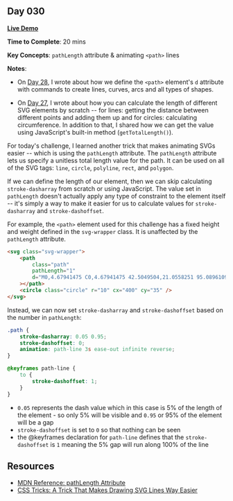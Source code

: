 ## Day 030

**<a href="https://css100.aniqa.dev#day-030">Live Demo</a>**

**Time to Complete**: 20 mins

**Key Concepts**: `pathLength` attribute & animating `<path>` lines

**Notes**:

- On <a href="https://github.com/aniqatc/css-100/tree/main/entries/028">Day 28</a>, I wrote about how we define the `<path>` element's `d` attribute with commands to create lines, curves, arcs and all types of shapes.

- On <a href="https://github.com/aniqatc/css-100/tree/main/entries/027#polyline-svg--calculating-stroke-dasharray">Day 27</a>, I wrote about how you can calculate the length of different SVG elements by scratch -- for lines: getting the distance between different points and adding them up and for circles: calculating circumference. In addition to that, I shared how we can get the value using JavaScript's built-in method (`getTotalLength()`).

For today's challenge, I learned another trick that makes animating SVGs easier -- which is using the `pathLength` attribute. The `pathLength` attribute lets us specify a unitless total length value for the path. It can be used on all of the SVG tags: `line`, `circle`, `polyline`, `rect`, and `polygon`.

If we can define the length of our element, then we can skip calculating `stroke-dasharray` from scratch or using JavaScript. The value set in `pathLength` doesn't actually apply any type of constraint to the element itself -- it's simply a way to make it easier for us to calculate values for `stroke-dasharray` and `stroke-dashoffset`.

For example, the `<path>` element used for this challenge has a fixed height and weight defined in the `svg-wrapper` class. It is unaffected by the `pathLength` attribute.

```html
<svg class="svg-wrapper">
	<path
		class="path"
		pathLength="1"
		d="M0,4.67941475 C0,4.67941475 42.5049504,21.0558251 95.0896109,21.0558243 C147.674271,21.0558235 149.896403,2 196.011077,2 C242.125751,2 242.386923,58.3217419 200.000004,58.3217392 C157.613085,58.3217365 163.18433,13.5133498 212.755329,13.5133498 C262.326328,13.5133498 284.162205,38.9236796 335.140774,38.9236794 C386.119343,38.9236791 399.999996,30.1608696 399.999996,30.1608696"
	></path>
	<circle class="circle" r="10" cx="400" cy="35" />
</svg>
```

Instead, we can now set `stroke-dasharray` and `stroke-dashoffset` based on the number in `pathLength`:

```css
.path {
	stroke-dasharray: 0.05 0.95;
	stroke-dashoffset: 0;
	animation: path-line 3s ease-out infinite reverse;
}

@keyframes path-line {
	to {
		stroke-dashoffset: 1;
	}
}
```

- `0.05` represents the dash value which in this case is 5% of the length of the element - so only 5% will be visible and `0.95` or 95% of the element will be a gap
- `stroke-dashoffset` is set to `0` so that nothing can be seen
- the @keyframes declaration for `path-line` defines that the `stroke-dashoffset` is `1` meaning the 5% gap will run along 100% of the line

## Resources

- <a href="https://developer.mozilla.org/en-US/docs/Web/SVG/Attribute/pathLength">MDN Reference: pathLength Attribute</a>
- <a href="https://css-tricks.com/a-trick-that-makes-drawing-svg-lines-way-easier/">CSS Tricks: A Trick That Makes Drawing SVG Lines Way Easier</a>
